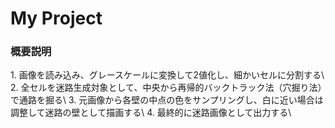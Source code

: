 # My Project

### 概要説明

1\. 画像を読み込み、グレースケールに変換して2値化し、細かいセルに分割する\\
2\. 全セルを迷路生成対象として、中央から再帰的バックトラック法（穴掘り法）で通路を掘る\\
3\. 元画像から各壁の中点の色をサンプリングし、白に近い場合は調整して迷路の壁として描画する\\ 
4\. 最終的に迷路画像として出力する\\